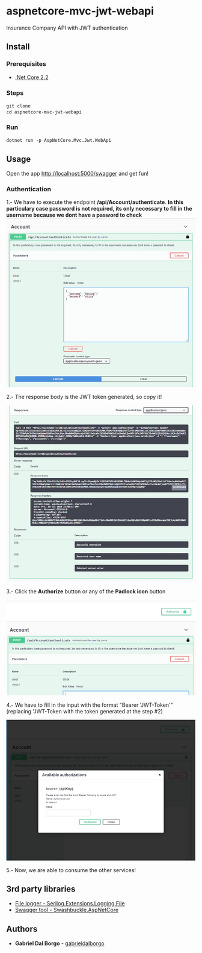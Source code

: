 # aspnetcore-mvc-jwt-webapi
Insurance Company API with JWT authentication

## Install

### Prerequisites
- [.Net Core 2.2](https://github.com/dotnet/core)

### Steps
```
git clone
cd aspnetcore-mvc-jwt-webapi
```
### Run
```
dotnet run -p AspNetCore.Mvc.Jwt.WebApi
```
## Usage
Open the app [http://localhost:5000/swagger](http://localhost:5000/swagger) and get fun!

### Authentication

1.- We have to execute the endpoint **/api/Account/authenticate**.
**In this particulary case password is not required, its only necessary to fill in the username because we dont have a pasword to check**
![I'm a relative reference to a repository file](https://github.com/gabrieldalborgo/aspnetcore-mvc-jwt-webapi/blob/master/extra/Captura-1.JPG)

2.- The response body is the JWT token generated, so copy it!

![I'm a relative reference to a repository file](https://github.com/gabrieldalborgo/aspnetcore-mvc-jwt-webapi/blob/master/extra/Captura-2.JPG)

3.- Click the **Authorize** button or any of the **Padlock icon** button

![I'm a relative reference to a repository file](https://github.com/gabrieldalborgo/aspnetcore-mvc-jwt-webapi/blob/master/extra/Captura-3.JPG)

4.- We have to fill in the input with the format "Bearer 'JWT-Token'" (replacing 'JWT-Token with the token generated at the step #2)

![I'm a relative reference to a repository file](https://github.com/gabrieldalborgo/aspnetcore-mvc-jwt-webapi/blob/master/extra/Captura-4.JPG)

5.- Now, we are able to consume the other services!

## 3rd party libraries
- [File logger - Serilog.Extensions.Logging.File](https://github.com/serilog/serilog-extensions-logging-file)
- [Swagger tool - Swashbuckle.AspNetCore](https://github.com/domaindrivendev/Swashbuckle.AspNetCore)

## Authors
- **Gabriel Dal Borgo** - [gabrieldalborgo](https://github.com/gabrieldalborgo)
